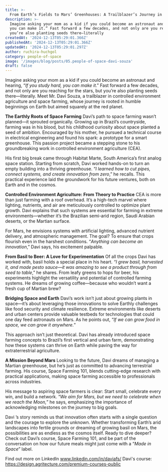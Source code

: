 ```yaml
---
title: >-
  From Earth’s Fields to Mars’ Greenhouses: A Trailblazer’s Journey in Space Farming
description: >-
  Imagine asking your mom as a kid if you could become an astronaut and hearing, “If you study hard,
  you can make it.” Fast forward a few decades, and not only are you reaching for the stars, but
  you’re also planting seeds there—literally
createdAt: '2024-12-13T05:29:01.366Z'
publishedAt: '2024-12-13T05:29:01.366Z'
updatedAt: '2024-12-13T05:29:01.297Z'
author: ruchira-huchgol
category: people-of-space
image: '/images/blog/posts/05.people-of-space-davi-souza'
draft: false
---
```


Imagine asking your mom as a kid if you could become an astronaut and hearing, “_If you study hard,
you can make it_.” Fast forward a few decades, and not only are you reaching for the stars, but
you’re also planting seeds there—literally. Meet Mr. Davi Souza, a trailblazer in controlled
environment agriculture and space farming, whose journey is rooted in humble beginnings on Earth but
aimed squarely at the red planet.

**The Earthly Roots of Space Farming** Davi’s path to space farming wasn’t planned—it sprouted
organically. Growing up in Brazil’s countryside, farming was in his blood, but his childhood
curiosity about space planted a seed of ambition. Encouraged by his mother, he pursued a technical
course in electrical engineering and found his spark: a prototype for a smart greenhouse. This
passion project became a stepping stone to his groundbreaking work in controlled environment
agriculture (CEA).

His first big break came through Habitat Marte, South America’s first analog space station. Starting
from scratch, Davi worked hands-on to turn an empty building into a thriving greenhouse. “_I learned
how to cut pipes, connect systems, and create innovation from zero_,” he recalls. This practical
experience laid the groundwork for his future ventures, both on Earth and in the cosmos.

**Controlled Environment Agriculture: From Theory to Practice** CEA is more than just farming with a
roof overhead. It’s a high-tech marvel where lighting, nutrients, and air are meticulously
controlled to optimize plant growth. Davi explains that such systems are essential for farming in
extreme environments—whether it’s the Brazilian semi-arid region, Saudi Arabian deserts, or the
Martian surface.

For Mars, he envisions systems with artificial lighting, advanced nutrient delivery, and atmospheric
management. The goal? To ensure that crops flourish even in the harshest conditions. “_Anything can
become an innovation_,” Davi says, his excitement palpable.

**From Basil to Beer: A Love for Experimentation** Of all the crops Davi has worked with, basil
holds a special place in his heart. _“I grew basil, harvested it, and made pesto sauce—it was
amazing to see a product through from seed to table_,” he shares. From leafy greens to hops for
beer, his experiments highlight the versatility and potential of controlled farming systems. He
dreams of growing coffee—because who wouldn’t want a fresh cup of Martian brew?

**Bridging Space and Earth** Davi’s work isn’t just about growing plants in space—it’s about
leveraging those innovations to solve Earthly challenges like food security and climate resilience.
Extreme environments like deserts and urban centers provide valuable testbeds for technologies that
could one day feed astronauts on Mars. As he points out, “_If we can grow food in space, we can grow
it anywhere._”

This approach isn’t just theoretical. Davi has already introduced space farming concepts to Brazil’s
first vertical and urban farm, demonstrating how these systems can thrive on Earth while paving the
way for extraterrestrial agriculture.

**A Mission Beyond Mars** Looking to the future, Davi dreams of managing a Martian greenhouse, but
he’s just as committed to advancing terrestrial farming. His course, Space Farming 101, blends
cutting-edge research with practical applications, making space farming accessible to professionals
across industries.

His message to aspiring space farmers is clear: Start small, celebrate every win, and build a
network. “_We aim for Mars, but we need to celebrate when we reach the Moon,_” he says, emphasizing
the importance of acknowledging milestones on the journey to big goals.

Davi ’s story reminds us that innovation often starts with a single question and the courage to
explore the unknown. Whether transforming Earth’s arid landscapes into fertile grounds or dreaming
of growing basil on Mars, the possibilities are as endless as the cosmos itself. Ready to dive
deeper? Check out Davi’s course, Space Farming 101, and be part of the conversation on how our
future meals might just come with a “_Made in Space_” label.

Find out more on LinkedIn www.linkedin.com/in/daviafs/ Davi's course:
https://design.agritecture.com/premium-courses-public
